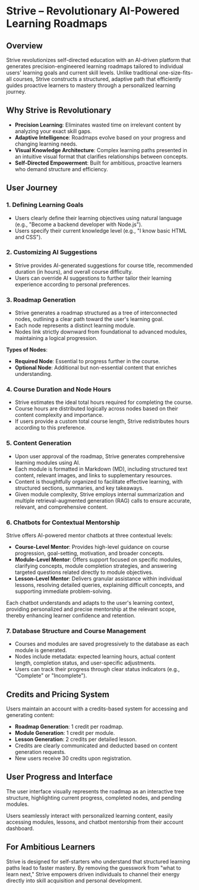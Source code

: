 # Strive – Revolutionary AI-Powered Learning Roadmaps

## Overview

Strive revolutionizes self-directed education with an AI-driven platform that generates precision-engineered learning roadmaps tailored to individual users' learning goals and current skill levels. Unlike traditional one-size-fits-all courses, Strive constructs a structured, adaptive path that efficiently guides proactive learners to mastery through a personalized learning journey.

## Why Strive is Revolutionary

- **Precision Learning**: Eliminates wasted time on irrelevant content by analyzing your exact skill gaps.
- **Adaptive Intelligence**: Roadmaps evolve based on your progress and changing learning needs.
- **Visual Knowledge Architecture**: Complex learning paths presented in an intuitive visual format that clarifies relationships between concepts.
- **Self-Directed Empowerment**: Built for ambitious, proactive learners who demand structure and efficiency.

## User Journey

### 1. Defining Learning Goals

- Users clearly define their learning objectives using natural language (e.g., "Become a backend developer with Node.js").
- Users specify their current knowledge level (e.g., "I know basic HTML and CSS").

### 2. Customizing AI Suggestions

- Strive provides AI-generated suggestions for course title, recommended duration (in hours), and overall course difficulty.
- Users can override AI suggestions to further tailor their learning experience according to personal preferences.

### 3. Roadmap Generation

- Strive generates a roadmap structured as a tree of interconnected nodes, outlining a clear path toward the user's learning goal.
- Each node represents a distinct learning module.
- Nodes link strictly downward from foundational to advanced modules, maintaining a logical progression.

**Types of Nodes**:

- **Required Node**: Essential to progress further in the course.
- **Optional Node**: Additional but non-essential content that enriches understanding.

### 4. Course Duration and Node Hours

- Strive estimates the ideal total hours required for completing the course.
- Course hours are distributed logically across nodes based on their content complexity and importance.
- If users provide a custom total course length, Strive redistributes hours according to this preference.

### 5. Content Generation

- Upon user approval of the roadmap, Strive generates comprehensive learning modules using AI.
- Each module is formatted in Markdown (MD), including structured text content, relevant images, and links to supplementary resources.
- Content is thoughtfully organized to facilitate effective learning, with structured sections, summaries, and key takeaways.
- Given module complexity, Strive employs internal summarization and multiple retrieval-augmented generation (RAG) calls to ensure accurate, relevant, and comprehensive content.

### 6. Chatbots for Contextual Mentorship

Strive offers AI-powered mentor chatbots at three contextual levels:

- **Course-Level Mentor**: Provides high-level guidance on course progression, goal-setting, motivation, and broader concepts.
- **Module-Level Mentor**: Offers support focused on specific modules, clarifying concepts, module completion strategies, and answering targeted questions related directly to module objectives.
- **Lesson-Level Mentor**: Delivers granular assistance within individual lessons, resolving detailed queries, explaining difficult concepts, and supporting immediate problem-solving.

Each chatbot understands and adapts to the user's learning context, providing personalized and precise mentorship at the relevant scope, thereby enhancing learner confidence and retention.

### 7. Database Structure and Course Management

- Courses and modules are saved progressively to the database as each module is generated.
- Nodes include metadata: expected learning hours, actual content length, completion status, and user-specific adjustments.
- Users can track their progress through clear status indicators (e.g., "Complete" or "Incomplete").

## Credits and Pricing System

Users maintain an account with a credits-based system for accessing and generating content:

- **Roadmap Generation**: 1 credit per roadmap.
- **Module Generation**: 1 credit per module.
- **Lesson Generation**: 2 credits per detailed lesson.
- Credits are clearly communicated and deducted based on content generation requests.
- New users receive 30 credits upon registration.

## User Progress and Interface

The user interface visually represents the roadmap as an interactive tree structure, highlighting current progress, completed nodes, and pending modules.

Users seamlessly interact with personalized learning content, easily accessing modules, lessons, and chatbot mentorship from their account dashboard.

## For Ambitious Learners

Strive is designed for self-starters who understand that structured learning paths lead to faster mastery. By removing the guesswork from "what to learn next," Strive empowers driven individuals to channel their energy directly into skill acquisition and personal development.
